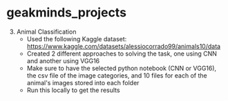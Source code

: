 # geakminds_projects

3) Animal Classification
   - Used the following Kaggle dataset: https://www.kaggle.com/datasets/alessiocorrado99/animals10/data
   - Created 2 different approaches to solving the task, one using CNN and another using VGG16
   - Make sure to have the selected python notebook (CNN or VGG16), the csv file of the image categories, and 10 files for each of the animal's images stored into each folder
   - Run this locally to get the results
